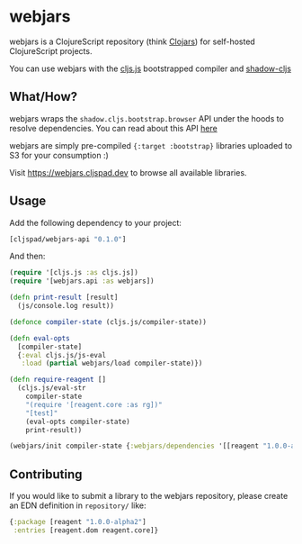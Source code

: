 # webjars

webjars is a ClojureScript repository (think [Clojars](https://clojars.org/)) for self-hosted ClojureScript projects. 

You can use webjars with the [cljs.js](http://cljs.github.io/api/cljs.js/) bootstrapped compiler and [shadow-cljs](http://shadow-cljs.org/)

## What/How?

webjars wraps the `shadow.cljs.bootstrap.browser` API under the hoods to resolve dependencies. You can read about this API [here](https://code.thheller.com/blog/shadow-cljs/2017/10/14/bootstrap-support.html)

webjars are simply pre-compiled `{:target :bootstrap}` libraries uploaded to S3 for your consumption :)

Visit https://webjars.cljspad.dev to browse all available libraries.  

## Usage

Add the following dependency to your project:

```clojure 
[cljspad/webjars-api "0.1.0"]
```

And then:

```clojure
(require '[cljs.js :as cljs.js])
(require '[webjars.api :as webjars])

(defn print-result [result]
  (js/console.log result))

(defonce compiler-state (cljs.js/compiler-state))

(defn eval-opts
  [compiler-state]
  {:eval cljs.js/js-eval
   :load (partial webjars/load compiler-state)})

(defn require-reagent []
  (cljs.js/eval-str 
    compiler-state 
    "(require '[reagent.core :as rg])" 
    "[test]" 
    (eval-opts compiler-state)
    print-result))

(webjars/init compiler-state {:webjars/dependencies '[[reagent "1.0.0-alpha2"]]} require-reagent)
```

## Contributing 

If you would like to submit a library to the webjars repository, please create an EDN definition in `repository/` like:

```clojure
{:package [reagent "1.0.0-alpha2"]
 :entries [reagent.dom reagent.core]}
```
